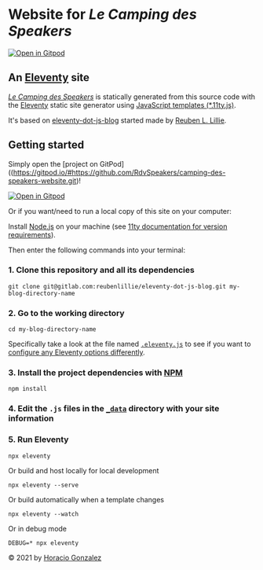 # Website for *Le Camping des Speakers*

[![Open in Gitpod](https://gitpod.io/button/open-in-gitpod.svg)](https://gitpod.io/#https://github.com/RdvSpeakers/camping-des-speakers-website.git)


## An [Eleventy](https://11ty.dev/) site

*[Le Camping des Speakers](https://github.com/RdvSpeakers/camping-des-speakers-website/)* is statically generated from this source code  with the [Eleventy](https://11ty.dev/) static site generator using [JavaScript templates (*.11ty.js)](https://11ty.dev/languages/javascript/).

It's based on [eleventy-dot-js-blog](https://gitlab.com/reubenlillie/eleventy-dot-js-blog) started made by [Reuben L. Lillie](https://twitter.com/reubenlillie).


## Getting started

Simply open the [project on GitPod]((https://gitpod.io/#https://github.com/RdvSpeakers/camping-des-speakers-website.git)!

[![Open in Gitpod](https://gitpod.io/button/open-in-gitpod.svg)](https://gitpod.io/#https://github.com/RdvSpeakers/camping-des-speakers-website.git)

Or if you want/need to run a local copy of this site on your computer:

Install [Node.js](https://nodejs.org/) on your machine (see [11ty documentation for version requirements](https://www.11ty.dev/docs/getting-started/)).

Then enter the following commands into your terminal:

### 1. Clone this repository and all its dependencies

```cli
git clone git@gitlab.com:reubenlillie/eleventy-dot-js-blog.git my-blog-directory-name
```

### 2. Go to the working directory

```cli
cd my-blog-directory-name
```
Specifically take a look at the file named [`.eleventy.js`](https://gitlab.com/reubenlillie/eleventy-dot-js-blog/-/blob/master/.eleventy.js) to see if you want to [configure any Eleventy options differently](https://www.11ty.dev/docs/config/).

### 3. Install the project dependencies with [NPM](https://www.npmjs.com/)

```cli
npm install
```

### 4. Edit the `.js` files in the [`_data`](https://gitlab.com/reubenlillie/eleventy-dot-js-blog/-/blob/master/_data/site.js) directory with your site information

### 5. Run Eleventy

```cli
npx eleventy
```

Or build and host locally for local development

```cli
npx eleventy --serve
```

Or build automatically when a template changes

```cli
npx eleventy --watch
```

Or in debug mode

```cli
DEBUG=* npx eleventy
```
&copy; 2021 by [Horacio Gonzalez](https://twitter.com/LostInBrittany)
